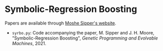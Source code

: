 # Symbolic-Regression Boosting

Papers are available through [Moshe Sipper's website](http://www.moshesipper.com/).

* `syrbo.py`: Code accompanying the paper, M. Sipper and J. H. Moore, "Symbolic-Regression Boosting", *Genetic Programming and Evolvable Machines*, 2021.
